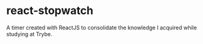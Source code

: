 # react-stopwatch
A timer created with ReactJS to consolidate the knowledge I acquired while studying at Trybe.
